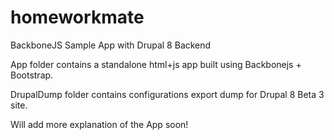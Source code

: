 # homeworkmate
BackboneJS Sample App with Drupal 8 Backend

App folder contains a standalone html+js app built using Backbonejs + Bootstrap. 

DrupalDump folder contains configurations export dump for Drupal 8 Beta 3 site. 

Will add more explanation of the App soon! 
